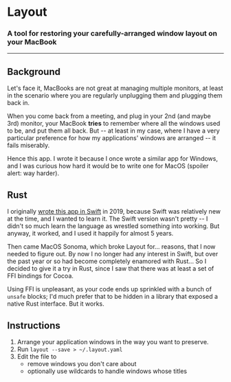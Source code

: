 # Layout

### A tool for restoring your carefully-arranged window layout on your MacBook

---
## Background

Let's face it, MacBooks are not great at managing multiple monitors, at least in the
scenario where you are regularly unplugging them and plugging them back in.

When you come back from a meeting, and plug in your 2nd (and maybe 3rd) monitor,
your MacBook **tries** to remember where all the windows used to be, and put them all back.
But -- at least in my case, where I have a very particular preference for how my
applications' windows are arranged -- it fails miserably.

Hence this app. I wrote it because I once wrote a similar app for Windows, and I was
curious how hard it would be to write one for MacOS (spoiler alert: way harder).

## Rust

I originally [wrote this app in Swift](https://github.com/jafischer/layout) in 2019,
because Swift was relatively new at the time, and I wanted to learn it. The Swift version wasn't
pretty -- I didn't so much learn the language as wrestled something into working. But anyway, it
worked, and I used it happily for almost 5 years.

Then came MacOS Sonoma, which broke Layout for... reasons, that I now needed to figure out. By now I no
longer had any interest in Swift, but over the past year or so had become completely enamored with Rust...
So I decided to give it a try in Rust, since I saw that there was at least a set of FFI bindings for Cocoa.

Using FFI is unpleasant, as your code ends up sprinkled with a bunch of `unsafe` blocks; I'd much prefer that
to be hidden in a library that exposed a native Rust interface. But it works.

## Instructions

1. Arrange your application windows in the way you want to preserve.
2. Run `layout --save > ~/.layout.yaml`
3. Edit the file to
   - remove windows you don't care about
   - optionally use wildcards to handle windows whose titles  

